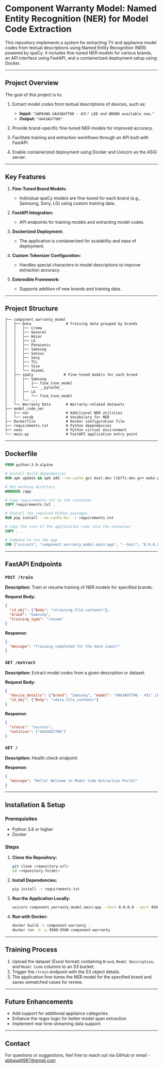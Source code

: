 # Component Warranty Model: Named Entity Recognition (NER) for Model Code Extraction

This repository implements a system for extracting TV and appliance model codes from textual descriptions using Named Entity Recognition (NER) powered by spaCy. It includes fine-tuned NER models for various brands, an API interface using FastAPI, and a containerized deployment setup using Docker.

---

## Project Overview

The goal of this project is to:

1. Extract model codes from textual descriptions of devices, such as:
   - **Input:** `"SAMSUNG UA43AU7700 - 43\" LED and QN90D available now."`
   - **Output:** `"UA43AU7700"`

2. Provide brand-specific fine-tuned NER models for improved accuracy.

3. Facilitate training and extraction workflows through an API built with FastAPI.

4. Enable containerized deployment using Docker and Uvicorn as the ASGI server.

---

## Key Features

1. **Fine-Tuned Brand Models:**
   - Individual spaCy models are fine-tuned for each brand (e.g., Samsung, Sony, LG) using custom training data.

2. **FastAPI Integration:**
   - API endpoints for training models and extracting model codes.

3. **Dockerized Deployment:**
   - The application is containerized for scalability and ease of deployment.

4. **Custom Tokenizer Configuration:**
   - Handles special characters in model descriptions to improve extraction accuracy.

5. **Extensible Framework:**
   - Supports addition of new brands and training data.

---

## Project Structure

```
├── component_warranty_model
│   ├── Data                # Training data grouped by brands
│   │   ├── Croma
│   │   ├── General
│   │   ├── Haier
│   │   ├── LG
│   │   ├── Panasonic
│   │   ├── Samsung
│   │   ├── Sansui
│   │   ├── Sony
│   │   ├── TCL
│   │   ├── Vise
│   │   └── Xiaomi
│   ├── spaCy              # Fine-tuned models for each brand
│   │   ├── Samsung
│   │   │   ├── fine_tune_model
│   │   │   └── __pycache__
│   │   ├── LG
│   │   │   └── fine_tune_model
│   │   └── ...
│   └── Warranty Data       # Warranty-related datasets
├── model_code_ner
│   ├── ner                 # Additional NER utilities
│   └── vocab               # Vocabulary for NER
├── Dockerfile              # Docker configuration file
├── requirements.txt        # Python dependencies
├── venv                    # Python virtual environment
└── main.py                 # FastAPI application entry point
```

---

## Dockerfile

```dockerfile
FROM python:3.9-alpine

# Install build dependencies
RUN apk update && apk add --no-cache gcc musl-dev libffi-dev g++ make python3-dev

# Set working directory
WORKDIR /app

# Copy requirements.txt to the container
COPY requirements.txt .

# Install the required Python packages
RUN pip install --no-cache-dir -r requirements.txt

# Copy the rest of the application code into the container
COPY . .

# Command to run the app
CMD ["uvicorn", "component_warranty_model.main:app", "--host", "0.0.0.0", "--port", "9500"]
```

---

## FastAPI Endpoints

### `POST /train`
**Description:** Train or resume training of NER models for specified brands.

**Request Body:**
```json
{
  "s3_obj": {"Body": "<training_file_content>"},
  "brand": "Samsung",
  "training_type": "resume"
}
```

**Response:**
```json
{
  "message": "Training completed for the data input!"
}
```

### `GET /extract`
**Description:** Extract model codes from a given description or dataset.

**Request Body:**
```json
{
  "device_details": {"brand": "Samsung", "model": "UA43AU7700 - 43\" LED"},
  "s3_obj": {"Body": "<data_file_content>"}
}
```

**Response:**
```json
{
  "status": "success",
  "entities": ["UA43AU7700"]
}
```

### `GET /`
**Description:** Health check endpoint.

**Response:**
```json
{
  "message": "Hello! Welcome to Model Code Extraction Portal"
}
```

---

## Installation & Setup

### Prerequisites
- Python 3.8 or higher
- Docker

### Steps

1. **Clone the Repository:**
   ```bash
   git clone <repository-url>
   cd <repository-folder>
   ```

2. **Install Dependencies:**
   ```bash
   pip install -r requirements.txt
   ```

3. **Run the Application Locally:**
   ```bash
   uvicorn component_warranty_model.main:app --host 0.0.0.0 --port 9500
   ```

4. **Run with Docker:**
   ```bash
   docker build -t component-warranty .
   docker run -d -p 9500:9500 component-warranty
   ```

---

## Training Process

1. Upload the dataset (Excel format) containing `Brand`, `Model Description`, and `Model Code` columns to an S3 bucket.
2. Trigger the `/train` endpoint with the S3 object details.
3. The application fine-tunes the NER model for the specified brand and saves unmatched cases for review.

---

## Future Enhancements

- Add support for additional appliance categories.
- Enhance the regex logic for better model span extraction.
- Implement real-time streaming data support.

---

## Contact

For questions or suggestions, feel free to reach out via GitHub or email - abbasalit987@gmail.com


